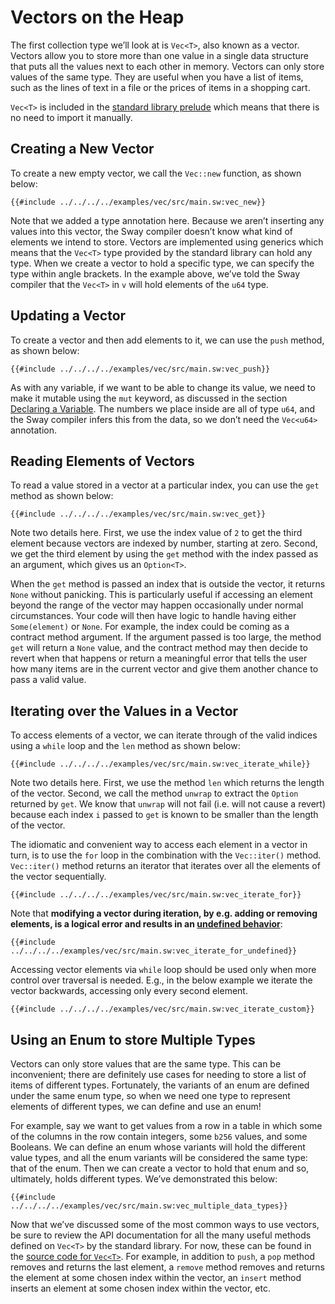 # Vectors on the Heap

The first collection type we’ll look at is `Vec<T>`, also known as a vector. Vectors allow you to store more than one value in a single data structure that puts all the values next to each other in memory. Vectors can only store values of the same type. They are useful when you have a list of items, such as the lines of text in a file or the prices of items in a shopping cart.

`Vec<T>` is included in the [standard library prelude](../introduction/standard_library.md#standard-library-prelude) which means that there is no need to import it manually.

## Creating a New Vector

To create a new empty vector, we call the `Vec::new` function, as shown below:

```sway
{{#include ../../../../examples/vec/src/main.sw:vec_new}}
```

Note that we added a type annotation here. Because we aren’t inserting any values into this vector, the Sway compiler doesn’t know what kind of elements we intend to store. Vectors are implemented using generics which means that the `Vec<T>` type provided by the standard library can hold any type. When we create a vector to hold a specific type, we can specify the type within angle brackets. In the example above, we’ve told the Sway compiler that the `Vec<T>` in `v` will hold elements of the `u64` type.

## Updating a Vector

To create a vector and then add elements to it, we can use the `push` method, as shown below:

```sway
{{#include ../../../../examples/vec/src/main.sw:vec_push}}
```

As with any variable, if we want to be able to change its value, we need to make it mutable using the `mut` keyword, as discussed in the section [Declaring a Variable](../basics/variables.md#declaring-a-variable). The numbers we place inside are all of type `u64`, and the Sway compiler infers this from the data, so we don’t need the `Vec<u64>` annotation.

## Reading Elements of Vectors

To read a value stored in a vector at a particular index, you can use the `get` method as shown below:

```sway
{{#include ../../../../examples/vec/src/main.sw:vec_get}}
```

Note two details here. First, we use the index value of `2` to get the third element because vectors are indexed by number, starting at zero. Second, we get the third element by using the `get` method with the index passed as an argument, which gives us an `Option<T>`.

When the `get` method is passed an index that is outside the vector, it returns `None` without panicking. This is particularly useful if accessing an element beyond the range of the vector may happen occasionally under normal circumstances. Your code will then have logic to handle having either `Some(element)` or `None`. For example, the index could be coming as a contract method argument. If the argument passed is too large, the method `get` will return a `None` value, and the contract method may then decide to revert when that happens or return a meaningful error that tells the user how many items are in the current vector and give them another chance to pass a valid value.

## Iterating over the Values in a Vector

To access elements of a vector, we can iterate through of the valid indices using a `while` loop and the `len` method as shown below:

```sway
{{#include ../../../../examples/vec/src/main.sw:vec_iterate_while}}
```

Note two details here. First, we use the method `len` which returns the length of the vector. Second, we call the method `unwrap` to extract the `Option` returned by `get`. We know that `unwrap` will not fail (i.e. will not cause a revert) because each index `i` passed to `get` is known to be smaller than the length of the vector.

The idiomatic and convenient way to access each element in a vector in turn, is to use the `for` loop in the combination with the `Vec::iter()` method. `Vec::iter()` method returns an iterator that iterates over all the elements of the vector sequentially.

```sway
{{#include ../../../../examples/vec/src/main.sw:vec_iterate_for}}
```

Note that **modifying a vector during iteration, by e.g. adding or removing elements, is a logical error and results in an [undefined behavior](../reference/undefined_behavior.md)**:

```sway
{{#include ../../../../examples/vec/src/main.sw:vec_iterate_for_undefined}}
```

Accessing vector elements via `while` loop should be used only when more control over traversal is needed. E.g., in the below example we iterate the vector backwards, accessing only every second element.

```sway
{{#include ../../../../examples/vec/src/main.sw:vec_iterate_custom}}
```

## Using an Enum to store Multiple Types

Vectors can only store values that are the same type. This can be inconvenient; there are definitely use cases for needing to store a list of items of different types. Fortunately, the variants of an enum are defined under the same enum type, so when we need one type to represent elements of different types, we can define and use an enum!

For example, say we want to get values from a row in a table in which some of the columns in the row contain integers, some `b256` values, and some Booleans. We can define an enum whose variants will hold the different value types, and all the enum variants will be considered the same type: that of the enum. Then we can create a vector to hold that enum and so, ultimately, holds different types. We’ve demonstrated this below:

```sway
{{#include ../../../../examples/vec/src/main.sw:vec_multiple_data_types}}
```

Now that we’ve discussed some of the most common ways to use vectors, be sure to review the API documentation for all the many useful methods defined on `Vec<T>` by the standard library. For now, these can be found in the [source code for `Vec<T>`](https://github.com/FuelLabs/sway/blob/master/sway-lib-std/src/vec.sw). For example, in addition to `push`, a `pop` method removes and returns the last element, a `remove` method removes and returns the element at some chosen index within the vector, an `insert` method inserts an element at some chosen index within the vector, etc.
